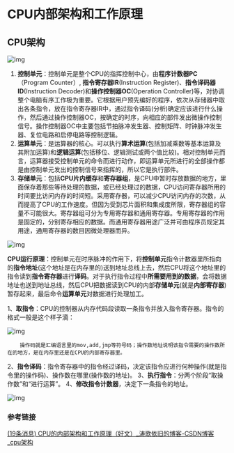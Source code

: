 # CPU内部架构和工作原理

## CPU架构

![img](https://hanbabang-1311741789.cos.ap-chengdu.myqcloud.com/Pics/9893254095656f4a4b405400721af669.png)

1. **控制单元**：控制单元是整个CPU的指挥控制中心，由**程序计数器PC**（Program Counter）, **指令寄存器IR**(Instruction Register)、**指令译码器ID**(Instruction Decoder)和**操作控制器OC**(Operation Controller)等，对协调整个电脑有序工作极为重要。它根据用户预先编好的程序，依次从存储器中取出各条指令，放在指令寄存器IR中，通过指令译码(分析)确定应该进行什么操作，然后通过操作控制器OC，按确定的时序，向相应的部件发出微操作控制信号。操作控制器OC中主要包括节拍脉冲发生器、控制矩阵、时钟脉冲发生器、复位电路和启停电路等控制逻辑。
2. **运算单元**：是运算器的核心。可以执行**算术运算**(包括加减乘数等基本运算及其附加运算)和**逻辑运算**(包括移位、逻辑测试或两个值比较)。相对控制单元而言，运算器接受控制单元的命令而进行动作，即运算单元所进行的全部操作都是由控制单元发出的控制信号来指挥的，所以它是执行部件。
3. **存储单元**：包括**CPU片内缓存**和**寄存器组**，是CPU中暂时存放数据的地方，里面保存着那些等待处理的数据，或已经处理过的数据，CPU访问寄存器所用的时间要比访问内存的时间短。采用寄存器，可以减少CPU访问内存的次数，从而提高了CPU的工作速度。但因为受到芯片面积和集成度所限，寄存器组的容量不可能很大。寄存器组可分为专用寄存器和通用寄存器。专用寄存器的作用是固定的，分别寄存相应的数据。而通用寄存器用途广泛并可由程序员规定其用途，通用寄存器的数目因微处理器而异。

![img](https://hanbabang-1311741789.cos.ap-chengdu.myqcloud.com/Pics/61f3e30367246b169b660a5ea05c0493.png)

**CPU运行原理**：控制单元在时序脉冲的作用下，将**控制单元**指令计数器里所指向的**指令地址**(这个地址是在内存里的)送到地址总线上去，然后CPU将这个地址里的指令读到**指令寄存器**进行**译码**。对于执行指令过程中**所需要用到的数据**，会将数据地址也送到地址总线，然后CPU把数据读到CPU的内部**存储单元**(就是**内部寄存器**)暂存起来，最后命令**运算单元**对数据进行处理加工。

 1、**取指令**：CPU的控制器从内存代码段读取一条指令并放入指令寄存器。指令的格式一般是这个样子滴：

![img](https://hanbabang-1311741789.cos.ap-chengdu.myqcloud.com/Pics/f1a9b80fb3f7cd81550d3484a0bd3193.png)

        操作码就是汇编语言里的mov,add,jmp等符号码；操作数地址说明该指令需要的操作数所在的地方，是在内存里还是在CPU的内部寄存器里。
   2、**指令译码**：指令寄存器中的指令经过译码，决定该指令应进行何种操作(就是指令里的操作码)、操作数在哪里(操作数的地址)。
   3、**执行指令**：分两个阶段“取操作数”和“进行运算”。
   4、**修改指令计数器**，决定下一条指令的地址。

![img](https://hanbabang-1311741789.cos.ap-chengdu.myqcloud.com/Pics/9f6d0c17ddac5e3108cb5ea82d3e8ce2.png)

### 参考链接

[(19条消息) CPU的内部架构和工作原理（好文）_涛歌依旧的博客-CSDN博客_cpu架构](https://blog.csdn.net/stpeace/article/details/80101441)